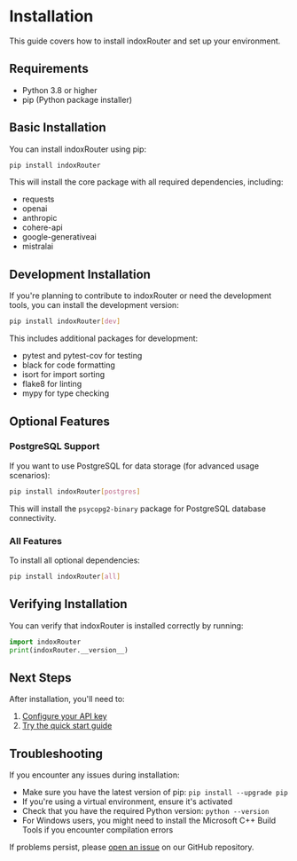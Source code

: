 # Installation

This guide covers how to install indoxRouter and set up your environment.

## Requirements

- Python 3.8 or higher
- pip (Python package installer)

## Basic Installation

You can install indoxRouter using pip:

```bash
pip install indoxRouter
```

This will install the core package with all required dependencies, including:

- requests
- openai
- anthropic
- cohere-api
- google-generativeai
- mistralai

## Development Installation

If you're planning to contribute to indoxRouter or need the development tools, you can install the development version:

```bash
pip install indoxRouter[dev]
```

This includes additional packages for development:

- pytest and pytest-cov for testing
- black for code formatting
- isort for import sorting
- flake8 for linting
- mypy for type checking

## Optional Features

### PostgreSQL Support

If you want to use PostgreSQL for data storage (for advanced usage scenarios):

```bash
pip install indoxRouter[postgres]
```

This will install the `psycopg2-binary` package for PostgreSQL database connectivity.

### All Features

To install all optional dependencies:

```bash
pip install indoxRouter[all]
```

## Verifying Installation

You can verify that indoxRouter is installed correctly by running:

```python
import indoxRouter
print(indoxRouter.__version__)
```

## Next Steps

After installation, you'll need to:

1. [Configure your API key](configuration.md)
2. [Try the quick start guide](quickstart.md)

## Troubleshooting

If you encounter any issues during installation:

- Make sure you have the latest version of pip: `pip install --upgrade pip`
- If you're using a virtual environment, ensure it's activated
- Check that you have the required Python version: `python --version`
- For Windows users, you might need to install the Microsoft C++ Build Tools if you encounter compilation errors

If problems persist, please [open an issue](https://github.com/indoxrouter/indoxrouter/issues) on our GitHub repository.
